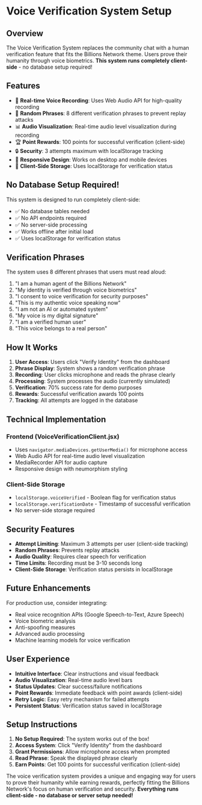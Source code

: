 # Voice Verification System Setup

## Overview
The Voice Verification System replaces the community chat with a human verification feature that fits the Billions Network theme. Users prove their humanity through voice biometrics. **This system runs completely client-side** - no database setup required!

## Features
- 🎤 **Real-time Voice Recording**: Uses Web Audio API for high-quality recording
- 🎯 **Random Phrases**: 8 different verification phrases to prevent replay attacks
- 📊 **Audio Visualization**: Real-time audio level visualization during recording
- 🏆 **Point Rewards**: 100 points for successful verification (client-side)
- 🔒 **Security**: 3 attempts maximum with localStorage tracking
- 📱 **Responsive Design**: Works on desktop and mobile devices
- 💾 **Client-Side Storage**: Uses localStorage for verification status

## No Database Setup Required!

This system is designed to run completely client-side:
- ✅ No database tables needed
- ✅ No API endpoints required
- ✅ No server-side processing
- ✅ Works offline after initial load
- ✅ Uses localStorage for verification status

## Verification Phrases

The system uses 8 different phrases that users must read aloud:

1. "I am a human agent of the Billions Network"
2. "My identity is verified through voice biometrics"
3. "I consent to voice verification for security purposes"
4. "This is my authentic voice speaking now"
5. "I am not an AI or automated system"
6. "My voice is my digital signature"
7. "I am a verified human user"
8. "This voice belongs to a real person"

## How It Works

1. **User Access**: Users click "Verify Identity" from the dashboard
2. **Phrase Display**: System shows a random verification phrase
3. **Recording**: User clicks microphone and reads the phrase clearly
4. **Processing**: System processes the audio (currently simulated)
5. **Verification**: 70% success rate for demo purposes
6. **Rewards**: Successful verification awards 100 points
7. **Tracking**: All attempts are logged in the database

## Technical Implementation

### Frontend (VoiceVerificationClient.jsx)
- Uses `navigator.mediaDevices.getUserMedia()` for microphone access
- Web Audio API for real-time audio level visualization
- MediaRecorder API for audio capture
- Responsive design with neumorphism styling

### Client-Side Storage
- `localStorage.voiceVerified` - Boolean flag for verification status
- `localStorage.verificationDate` - Timestamp of successful verification
- No server-side storage required

## Security Features

- **Attempt Limiting**: Maximum 3 attempts per user (client-side tracking)
- **Random Phrases**: Prevents replay attacks
- **Audio Quality**: Requires clear speech for verification
- **Time Limits**: Recording must be 3-10 seconds long
- **Client-Side Storage**: Verification status persists in localStorage

## Future Enhancements

For production use, consider integrating:
- Real voice recognition APIs (Google Speech-to-Text, Azure Speech)
- Voice biometric analysis
- Anti-spoofing measures
- Advanced audio processing
- Machine learning models for voice verification

## User Experience

- **Intuitive Interface**: Clear instructions and visual feedback
- **Audio Visualization**: Real-time audio level bars
- **Status Updates**: Clear success/failure notifications
- **Point Rewards**: Immediate feedback with point awards (client-side)
- **Retry Logic**: Easy retry mechanism for failed attempts
- **Persistent Status**: Verification status saved in localStorage

## Setup Instructions

1. **No Setup Required**: The system works out of the box!
2. **Access System**: Click "Verify Identity" from the dashboard
3. **Grant Permissions**: Allow microphone access when prompted
4. **Read Phrase**: Speak the displayed phrase clearly
5. **Earn Points**: Get 100 points for successful verification (client-side)

The voice verification system provides a unique and engaging way for users to prove their humanity while earning rewards, perfectly fitting the Billions Network's focus on human verification and security. **Everything runs client-side - no database or server setup needed!**
